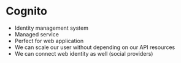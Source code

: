 # Cognito

- Identity management system
- Managed service
- Perfect for web application
- We can scale our user without depending on our API resources
- We can connect web identity as well (social providers)
